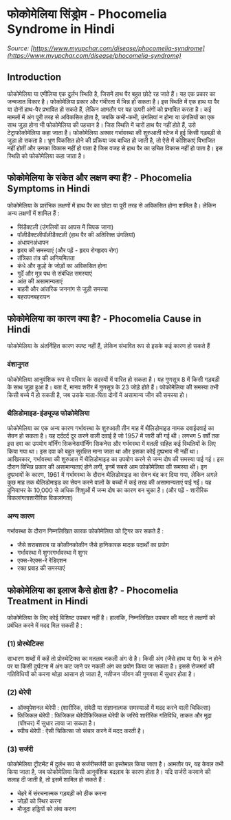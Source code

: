 # फोकोमेलिया सिंड्रोम - Phocomelia Syndrome in Hindi
_Source: [https://www.myupchar.com/disease/phocomelia-syndrome](https://www.myupchar.com/disease/phocomelia-syndrome)_

## Introduction
फोकोमेलिया या एमीलिया एक दुर्लभ स्थिति है, जिसमें हाथ पैर बहुत छोटे रह जाते हैं। यह एक प्रकार का जन्मजात विकार है। फोकोमेलिया प्रकार और गंभीरता में भिन्न हो सकता है। इस स्थिति में एक हाथ या पैर या दोनों हाथ-पैर प्रभावित हो सकते हैं, लेकिन आमतौर पर यह ऊपरी अंगों को प्रभावित करता है।
कई मामलों में अंग पूरी तरह से अविकसित होता है, जबकि कभी-कभी, उंगलियां न होना या उंगलियों का एक साथ जुड़ा होना भी फोकोमेलिया की पहचान है। जिस स्थिति में चारों हाथ पैर नहीं होते हैं, उसे टेट्राफोकोमेलिया कहा जाता है।
फोकोमेलिया अक्सर गर्भावस्था की शुरुआती स्टेज में हुई किसी गड़बड़ी से जुड़ा हो सकता है। भ्रूण विकसित होने की प्रक्रिया जब बाधित हो जाती है, तो ऐसे में कोशिकाएं विभाजित नहीं होतीं और उनका विकास नहीं हो पाता है जिस वजह से हाथ पैर का उचित विकास नहीं हो पाता है। इस स्थिति को फोकोमेलिया कहा जाता है।

## फोकोमेलिया के संकेत और लक्षण क्या हैं? - Phocomelia Symptoms in Hindi
फोकोमेलिया के प्रारंभिक लक्षणों में हाथ पैर का छोटा या पूरी तरह से अविकसित होना शामिल है। लेकिन अन्य लक्षणों में शामिल हैं :
- सिंडैक्टली (उंगलियों का आपस में चिपक जाना)
- पॉलीडैक्टलीपॉलीडैक्टली (हाथ पैर की अतिरिक्त उंगलियां)
- अंधापनअंधापन
- हृदय की समस्याएं (और पढ़ें - हृदय रोगहृदय रोग)
- तंत्रिका तंत्र की अनियमितता
- कंधे और कूल्हे के जोड़ों का अविकसित होना
- गुर्दे और मूत्र पथ से संबंधित समस्याएं
- आंत की असामान्यताएं
- बाहरी और आंतरिक जननांग से जुड़ी समस्या
- बहरापनबहरापन

## फोकोमेलिया का कारण क्या है? - Phocomelia Cause in Hindi
फोकोमेलिया के अंतर्निहित कारण स्पष्ट नहीं हैं, लेकिन संभावित रूप से इसके कई कारण हो सकते हैं
### वंशानुगत
फोकोमेलिया आनुवंशिक रूप से परिवार के सदस्यों में पारित हो सकता है। यह गुणसूत्र 8 में किसी गड़बड़ी के साथ जुड़ा हुआ है। बता दें, मानव शरीर में गुणसूत्र के 23 जोड़े होते हैं। फोकोमेलिया की समस्या तभी किसी बच्चे में हो सकती है, जब उसके माता-पिता दोनों में असामान्य जीन की समस्या हो।
### थैलिडोमाइड-इंड्यूज्ड फोकोमेलिया
फोकोमेलिया का एक अन्य कारण गर्भावस्था के शुरुआती तीन माह में थैलिडोमाइड नामक दवाईदवाई का सेवन हो सकता है। यह दर्ददर्द दूर करने वाली दवाई है जो 1957 में जारी की गई थी। लगभग 5 वर्षों तक इस दवा का उपयोग मॉर्निंग सिकनेसमॉर्निंग सिकनेस और गर्भवस्था में मतली सहित कई स्थितियों के लिए किया गया था। इस दवा को बहुत सुरक्षित माना जाता था और इसका कोई दुष्प्रभाव भी नहीं था।
आखिरकार, गर्भावस्था की शुरुआत में थैलिडोमाइड का उपयोग करने से जन्म दोष की समस्या पाई गई। इस दौरान विभिन्न प्रकार की असामान्यताएं होने लगी, इनमें सबसे आम फोकोमेलिया की समस्या थी।
इन दुष्प्रभावों के कारण, 1961 में गर्भावस्था के दौरान थैलिडोमाइड का सेवन बंद कर दिया गया, लेकिन अगले कुछ माह तक थैलिडोमाइड का सेवन करने वालों के बच्चों में कई तरह की असामान्यताएं पाई गईं। यह दुनियाभर के 10,000 से अधिक शिशुओं में जन्म दोष का कारण बन चुका है।
(और पढ़ें - शारीरिक विकलांगताशारीरिक विकलांगता)
### अन्य कारण
गर्भावस्था के दौरान निम्नलिखित कारक फोकोमेलिया को ट्रिगर कर सकते हैं :
- जैसे शराबशराब या कोकीनकोकीन जैसे हानिकारक मादक पदार्थों का प्रयोग
- गर्भावस्था में शुगरगर्भावस्था में शुगर
- एक्स-रेएक्स-रे रेडिएशन
- रक्त प्रवाह की समस्याएं

## फोकोमेलिया का इलाज कैसे होता है? - Phocomelia Treatment in Hindi
फोकोमेलिया के लिए कोई विशिष्ट उपचार नहीं है। हालांकि, निम्नलिखित उपचार की मदद से लक्षणों को प्रबंधित करने में मदद मिल सकती है :
### (1) प्रोस्थेटिक्स
साधारण शब्दों में कहें तो प्रोस्थेटिक्स का मतलब नकली अंग से है। किसी अंग (जैसे हाथ या पैर) के न होने पर या किसी दुर्घटना में अंग कट जाने पर नकली अंग का प्रयोग किया जा सकता है। इससे रोजमर्रा की गतिविधियों को करना थोड़ा आसान हो जाता है, नतीजन जीवन की गुणवत्ता में सुधार होता है।
### (2) थेरेपी
- ऑक्यूपेशनल थेरेपी : (शारीरिक, संवेदी या संज्ञानात्मक समस्याओं में मदद करने वाली चिकित्सा)
- फिजिकल थेरेपी : फिजिकल थेरेपीफिजिकल थेरेपी के जरिये शारीरिक गतिविधि, ताकत और मुद्रा (पॉश्चर) में सुधार लाया जा सकता है।
- स्पीच थेरेपी : ऐसी चिकित्सा जो संचार करने में मदद करती है।
### (3) सर्जरी
फोकोमेलिया ट्रीटमेंट में दुर्लभ रूप से सर्जरीसर्जरी का इस्तेमाल किया जाता है। आमतौर पर, यह केवल तभी किया जाता है, जब फोकोमेलिया किसी आनुवंशिक बदलाव के कारण होता है।
यदि सर्जरी करवाने की सलाह दी जाती है, तो इसमें शामिल हो सकते हैं :
- चेहरे में संरचनात्मक गड़बड़ी को ठीक करना
- जोड़ों को स्थिर करना
- मौजूदा हड्डियों को लंबा करना

